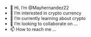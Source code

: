 - 👋 Hi, I’m @Mayhernandez22
- 👀 I’m interested in crypto currency
- 🌱 I’m currently learning about crypto
- 💞️ I’m looking to collaborate on ...
- 📫 How to reach me ...

<!---
Mayhernandez22/Mayhernandez22 is a ✨ special ✨ repository because its `README.md` (this file) appears on your GitHub profile.
You can click the Preview link to take a look at your changes.
--->
